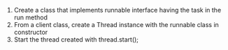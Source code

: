 1. Create a class that implements runnable interface having the task in the run method
2. From a client class, create a Thread instance with the runnable class in constructor
3. Start the thread created with thread.start();